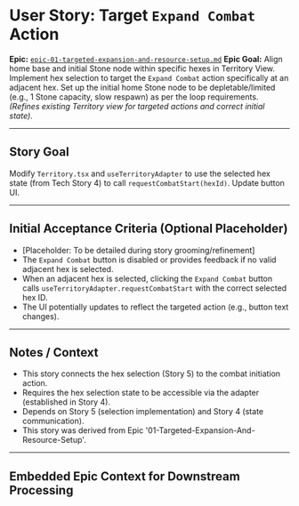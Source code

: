 # User Story: Target `Expand Combat` Action

**Epic:** [`epic-01-targeted-expansion-and-resource-setup.md`](epic-01-targeted-expansion-and-resource-setup.md)
**Epic Goal:** Align home base and initial Stone node within specific hexes in Territory View. Implement hex selection to target the `Expand Combat` action specifically at an adjacent hex. Set up the initial home Stone node to be depletable/limited (e.g., 1 Stone capacity, slow respawn) as per the loop requirements. *(Refines existing Territory view for targeted actions and correct initial state).*

---

## Story Goal

Modify `Territory.tsx` and `useTerritoryAdapter` to use the selected hex state (from Tech Story 4) to call `requestCombatStart(hexId)`. Update button UI.

---

## Initial Acceptance Criteria (Optional Placeholder)

*   [Placeholder: To be detailed during story grooming/refinement]
*   The `Expand Combat` button is disabled or provides feedback if no valid adjacent hex is selected.
*   When an adjacent hex is selected, clicking the `Expand Combat` button calls `useTerritoryAdapter.requestCombatStart` with the correct selected hex ID.
*   The UI potentially updates to reflect the targeted action (e.g., button text changes).

---

## Notes / Context

*   This story connects the hex selection (Story 5) to the combat initiation action.
*   Requires the hex selection state to be accessible via the adapter (established in Story 4).
*   Depends on Story 5 (selection implementation) and Story 4 (state communication).
*   This story was derived from Epic '01-Targeted-Expansion-And-Resource-Setup'.

---

## Embedded Epic Context for Downstream Processing

<!-- ROO CONTEXT - DO NOT MODIFY MANUALLY -->
<!--
Epic Path: epic-01-targeted-expansion-and-resource-setup.md
Epic Title: 01-Targeted-Expansion-And-Resource-Setup
Epic Goal Summary: Align home base and initial Stone node within specific hexes in Territory View. Implement hex selection to target the `Expand Combat` action specifically at an adjacent hex. Set up the initial home Stone node to be depletable/limited (e.g., 1 Stone capacity, slow respawn) as per the loop requirements. *(Refines existing Territory view for targeted actions and correct initial state).*
Project Context (if available in Epic):
  Project Title: project-01-establish-core-feedback-loop
  Project Goal: Implement the minimum viable gameplay loop connecting the core views: Gather Stone in Territory View, initiate Expand Combat, earn persistent Coins from Combat success (e.g., clearing Wave 1), spend Coins in a minimal Management View to unlock basic Stone-to-Pebble crafting, use crafted Pebbles to conquer the first Hex (e.g., clear Wave 10), and have the conquered Hex reveal a better/new Stone node.
-->